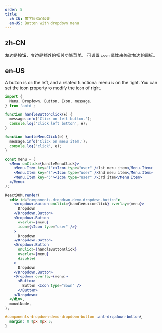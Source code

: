 ```yaml
---
order: 5
title:
  zh-CN: 带下拉框的按钮
  en-US: Button with dropdown menu
---
```


## zh-CN

左边是按钮，右边是额外的相关功能菜单。
可设置 `icon` 属性来修改右边的图标。

## en-US

A button is on the left, and a related functional menu is on the right.
You can set the icon property to modify the icon of right.

````jsx
import {
  Menu, Dropdown, Button, Icon, message,
} from 'antd';

function handleButtonClick(e) {
  message.info('Click on left button.');
  console.log('click left button', e);
}

function handleMenuClick(e) {
  message.info('Click on menu item.');
  console.log('click', e);
}

const menu = (
  <Menu onClick={handleMenuClick}>
    <Menu.Item key="1"><Icon type="user" />1st menu item</Menu.Item>
    <Menu.Item key="2"><Icon type="user" />2nd menu item</Menu.Item>
    <Menu.Item key="3"><Icon type="user" />3rd item</Menu.Item>
  </Menu>
);

ReactDOM.render(
  <div id="components-dropdown-demo-dropdown-button">
    <Dropdown.Button onClick={handleButtonClick} overlay={menu}>
      Dropdown
    </Dropdown.Button>
    <Dropdown.Button
      overlay={menu}
      icon={<Icon type="user" />}
    >
      Dropdown
    </Dropdown.Button>
    <Dropdown.Button
      onClick={handleButtonClick}
      overlay={menu}
      disabled
    >
      Dropdown
    </Dropdown.Button>
    <Dropdown overlay={menu}>
      <Button>
        Button <Icon type="down" />
      </Button>
    </Dropdown>
  </div>,
  mountNode,
);
````

````css
#components-dropdown-demo-dropdown-button .ant-dropdown-button{
  margin: 0 8px 8px 0;
}
````